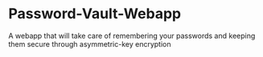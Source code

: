 # Password-Vault-Webapp
A webapp that will take care of remembering your passwords and keeping them secure through asymmetric-key encryption
